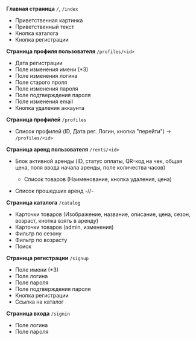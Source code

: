 **Главная страница** 			`/`, `/index`

-	Приветственная картинка
-	Приветственный текст
-	Кнопка каталога
-	Кнопка регистрации


**Страница профиля пользователя**	`/profiles/<id>`

-	Дата регистрации
-	Поле изменения имени (*3)
-	Поле изменения логина
-	Поле старого проля
-	Поле изменения пароля
-	Поле подтверждения пароля
-	Поле изменения email
-	Кнопка удаления аккаунта

**Страница профилей**			`/profiles`

-	Список профилей (ID, Дата рег. Логин, кнопка "перейти") -> `/profiles/<id>`


**Страница аренд пользователя**	`/rents/<id>`

-	Блок активной аренды
	(ID, статус оплаты, QR-код на чек, общая цена,
	поля ввода начала аренды, поле количества часов)
	*	Список товаров (Наименование, кнопка удаления, цена)
	

-	Список прошедших аренд -//-



**Страница каталога** 			`/catalog`

-	Карточки товаров (Изображение, название, описание, цена, сезон, возраст, кнопка взять в аренду)
-	Карточки товаров (admin, изменения)
-	Фильтр по сезону
-	Фильтр по возрасту
-	Поиск


**Страница регистрации**		`/signup`

-	Поле имени (*3)
-	Поле логина
-	Поле пароля
-	Поле подтверждения пароля
-	Кнопка регистрации
-	Ссылка на каталог

**Страница входа**				`/signin`

-	Поле логина
-	Поле пароля